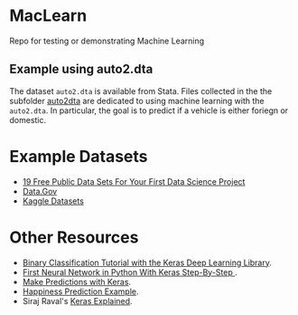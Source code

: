 # MacLearn

Repo for testing or demonstrating Machine Learning

## Example using auto2.dta

The dataset `auto2.dta` is available from Stata. Files collected in the the subfolder [auto2dta](https://github.com/adamrossnelson/MacLearn/auto2dta/) are dedicated to using machine learning with the `auto2.dta`. In particular, the goal is to predict if a vehicle is either foriegn or domestic.


# Example Datasets

* [19 Free Public Data Sets For Your First Data Science Project](https://www.springboard.com/blog/free-public-data-sets-data-science-project/)
* [Data.Gov](https://www.data.gov/)
* [Kaggle Datasets](https://www.kaggle.com/datasets)

# Other Resources

* [Binary Classification Tutorial with the Keras Deep Learning Library](https://machinelearningmastery.com/binary-classification-tutorial-with-the-keras-deep-learning-library/).
* [First Neural Network in Python With Keras Step-By-Step
](https://machinelearningmastery.com/tutorial-first-neural-network-python-keras/).
* [Make Predictions with Keras](https://machinelearningmastery.com/how-to-make-classification-and-regression-predictions-for-deep-learning-models-in-keras/).
* [Happiness Prediction Example](https://github.com/kudchikarsk/happiness-prediction/blob/master/LearnHappiness.ipynb).
* Siraj Raval's [Keras Explained](https://www.youtube.com/watch?v=j_pJmXJwMLA&t=43s).
